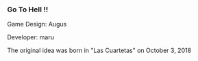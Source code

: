 ### Go To Hell !!


Game Design: Augus

Developer: maru

 

The original idea was born in "Las Cuartetas" on October 3, 2018
